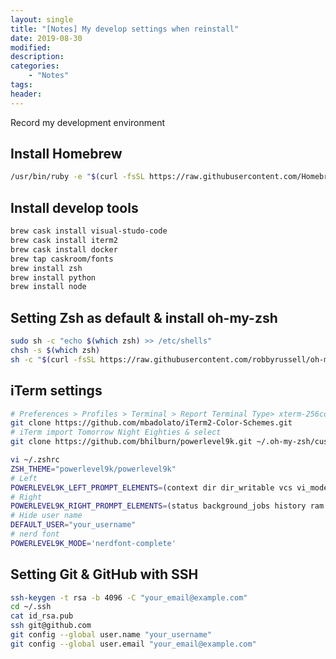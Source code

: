 ```yaml
---
layout: single
title: "[Notes] My develop settings when reinstall"
date: 2019-08-30
modified:
description:
categories:
    - "Notes"
tags:
header:
---
```


Record my development environment

## Install Homebrew
```sh
/usr/bin/ruby -e "$(curl -fsSL https://raw.githubusercontent.com/Homebrew/install/master/install)"
```

## Install develop tools
```sh
brew cask install visual-studo-code
brew cask install iterm2 
brew cask install docker
brew tap caskroom/fonts
brew install zsh
brew install python
brew install node
```

## Setting Zsh as default & install oh-my-zsh
```sh
sudo sh -c "echo $(which zsh) >> /etc/shells" 
chsh -s $(which zsh)
sh -c "$(curl -fsSL https://raw.githubusercontent.com/robbyrussell/oh-my-zsh/master/tools/install.sh)"
```

## iTerm settings
```sh
# Preferences > Profiles > Terminal > Report Terminal Type> xterm-256color
git clone https://github.com/mbadolato/iTerm2-Color-Schemes.git
# iTerm import Tomorrow Night Eighties & select
git clone https://github.com/bhilburn/powerlevel9k.git ~/.oh-my-zsh/custom/themes/powerlevel9k

vi ~/.zshrc
ZSH_THEME="powerlevel9k/powerlevel9k"
# Left
POWERLEVEL9K_LEFT_PROMPT_ELEMENTS=(context dir dir_writable vcs vi_mode)
# Right
POWERLEVEL9K_RIGHT_PROMPT_ELEMENTS=(status background_jobs history ram load time)
# Hide user name
DEFAULT_USER="your_username"
# nerd font
POWERLEVEL9K_MODE='nerdfont-complete'
```

## Setting Git & GitHub with SSH
```sh
ssh-keygen -t rsa -b 4096 -C "your_email@example.com"
cd ~/.ssh
cat id_rsa.pub
ssh git@github.com
git config --global user.name "your_username"
git config --global user.email "your_email@example.com"
```